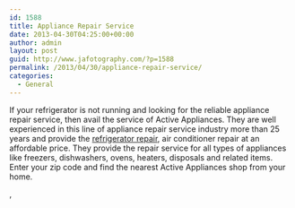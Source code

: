 ```yaml
---
id: 1588
title: Appliance Repair Service
date: 2013-04-30T04:25:00+00:00
author: admin
layout: post
guid: http://www.jafotography.com/?p=1588
permalink: /2013/04/30/appliance-repair-service/
categories:
  - General
---
```

If your refrigerator is not running and looking for the reliable appliance repair service, then avail the service of Active Appliances. They are well experienced in this line of appliance repair service industry more than 25 years and provide the [refrigerator repair](http://activeappliances.com/refrigerator-repair), air conditioner repair at an affordable price. They provide the repair service for all types of appliances like freezers, dishwashers, ovens, heaters, disposals and related items. Enter your zip code and find the nearest Active Appliances shop from your home. 

,